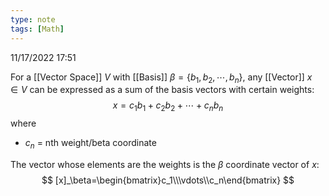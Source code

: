 ```yaml
---
type: note
tags: [Math]
---
```

11/17/2022 17:51

  

For a [[Vector Space]] $V$ with [[Basis]] $\beta=\{b_1,b_2,\cdots,b_n\}$, any [[Vector]] $x\in V$ can be expressed as a sum of the basis vectors with certain weights:
$$
x=c_1b_1+c_2b_2+\cdots+c_nb_n
$$
where
- $c_n$ = nth weight/beta coordinate

The vector whose elements are the weights is the $\beta$ coordinate vector of $x$:
$$
[x]_\beta=\begin{bmatrix}c_1\\\vdots\\c_n\end{bmatrix}
$$

